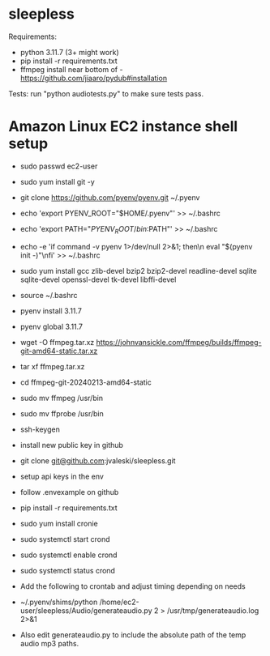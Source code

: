 # sleepless

Requirements:
- python 3.11.7 (3+ might work)
- pip install -r requirements.txt
- ffmpeg install near bottom of - https://github.com/jiaaro/pydub#installation

Tests:
run "python audiotests.py" to make sure tests pass.

# Amazon Linux EC2 instance shell setup

- sudo passwd ec2-user
- sudo yum install git -y
- git clone https://github.com/pyenv/pyenv.git ~/.pyenv
- echo 'export PYENV_ROOT="$HOME/.pyenv"' >> ~/.bashrc
- echo 'export PATH="$PYENV_ROOT/bin:$PATH"' >> ~/.bashrc
- echo -e 'if command -v pyenv 1>/dev/null 2>&1; then\n  eval "$(pyenv init -)"\nfi' >> ~/.bashrc
- sudo yum install gcc zlib-devel bzip2 bzip2-devel readline-devel sqlite sqlite-devel openssl-devel tk-devel libffi-devel
- source ~/.bashrc
- pyenv install 3.11.7
- pyenv global 3.11.7
- wget -O ffmpeg.tar.xz https://johnvansickle.com/ffmpeg/builds/ffmpeg-git-amd64-static.tar.xz
- tar xf ffmpeg.tar.xz
- cd ffmpeg-git-20240213-amd64-static
- sudo mv ffmpeg /usr/bin
- sudo mv ffprobe /usr/bin

- ssh-keygen
- install new public key in github
- git clone git@github.com:jvaleski/sleepless.git

- setup api keys in the env
- follow .envexample on github
- pip install -r requirements.txt

- sudo yum install cronie
- sudo systemctl start crond
- sudo systemctl enable crond
- sudo systemctl status crond

- Add the following to crontab and adjust timing depending on needs
- ~/.pyenv/shims/python /home/ec2-user/sleepless/Audio/generateaudio.py 2 > /usr/tmp/generateaudio.log 2>&1
- Also edit generateaudio.py to include the absolute path of the temp audio mp3 paths.